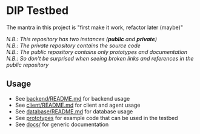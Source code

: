 # DIP Testbed
The mantra in this project is "first make it work, refactor later (maybe)"

_N.B.: This repository has two instances (**public** and **private**)_  
_N.B.: The private repository contains the source code_  
_N.B.: The public repository contains only prototypes and documentation_  
_N.B.: So don't be surprised when seeing broken links and references in the public repository_  

## Usage
- See [backend/README.md](./backend/README.md) for backend usage  
- See [client/README.md](./client/README.md) for client and agent usage
- See [database/README.md](./database/README.md) for database usage  
- See [prototypes](./prototypes/README.md) for example code that can be used in the testbed  
- See [docs/](./docs/README.md) for generic documentation  
  
